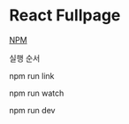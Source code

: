 # React Fullpage

[NPM](https://www.npmjs.com/package/@shinyongjun/react-fullpage)

실행 순서

npm run link

npm run watch

npm run dev
